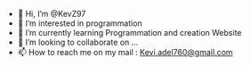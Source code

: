 - 👋 Hi, I’m @KevZ97
- 👀 I’m interested in programmation 
- 🌱 I’m currently learning Programmation and creation Website
- 💞️ I’m looking to collaborate on ...
- 📫 How to reach me on my mail : Kevi.adel760@gmail.com

<!---
KevZ97/KevZ97 is a ✨ special ✨ repository because its `README.md` (this file) appears on your GitHub profile.
You can click the Preview link to take a look at your changes.
--->
